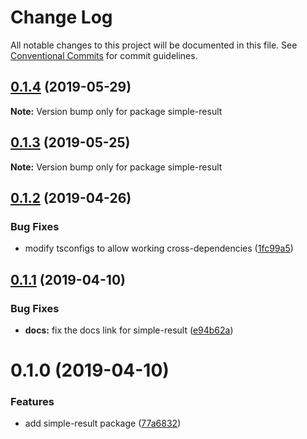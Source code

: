 # Change Log

All notable changes to this project will be documented in this file.
See [Conventional Commits](https://conventionalcommits.org) for commit guidelines.

## [0.1.4](https://github.com/Levertion/mcfunction/compare/simple-result@0.1.3...simple-result@0.1.4) (2019-05-29)

**Note:** Version bump only for package simple-result





## [0.1.3](https://github.com/Levertion/mcfunction/compare/simple-result@0.1.2...simple-result@0.1.3) (2019-05-25)

**Note:** Version bump only for package simple-result





## [0.1.2](https://github.com/Levertion/mcfunction/compare/simple-result@0.1.1...simple-result@0.1.2) (2019-04-26)


### Bug Fixes

* modify tsconfigs to allow working cross-dependencies ([1fc99a5](https://github.com/Levertion/mcfunction/commit/1fc99a5))





## [0.1.1](https://github.com/Levertion/mcfunction/compare/simple-result@0.1.0...simple-result@0.1.1) (2019-04-10)


### Bug Fixes

* **docs:** fix the docs link for simple-result ([e94b62a](https://github.com/Levertion/mcfunction/commit/e94b62a))





# 0.1.0 (2019-04-10)


### Features

* add simple-result package ([77a6832](https://github.com/Levertion/mcfunction/commit/77a6832))
